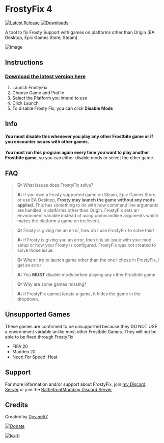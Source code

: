 # FrostyFix 4
[![Latest Release](https://img.shields.io/github/v/release/Dyvine57/FrostyFix?style=for-the-badge&color=blueviolet&label=Latest%20Release&cacheSeconds=3600)](https://github.com/Dyvine57/FrostyFix/releases/latest)
[![Downloads](https://img.shields.io/github/downloads/Dyvine57/FrostyFix/total?style=for-the-badge&color=blueviolet&label=Downloads&cacheSeconds=3600)](https://github.com/Dyvine57/FrostyFix/releases)

A tool to fix Frosty Support with games on platforms other than Origin (EA Desktop, Epic Games Store, Steam)

![image](https://i.imgur.com/my1mfUG.png)

## Instructions

### [Download the latest version here](https://github.com/Dulana57/FrostyFix/releases)

1. Launch FrostyFix
2. Choose Game and Profile
3. Select the Platform you intend to use
4. Click Launch
5. To disable Frosty Fix, you can click **Disable Mods**

## Info
#### **You must disable this whenever you play any other Frostbite game or if you encounter issues with other games.**
**You must run this program again every time you want to play another Frostbite game**, so you can either disable mods or select the other game.

## FAQ

> **Q:** What issues does FrostyFix solve?
> 
> **A:** If you own a Frosty supported game on Steam, Epic Games Store, or use EA Desktop, **Frosty may launch the game without any mods applied**. This has something to do with how command line arguments are handled in platforms other than Origin. FrostyFix sets an environment variable instead of using commandline arguments which makes the platform a game on irrelevent.

> **Q:** Frosty is giving me an error, how do I use FrostyFix to solve this?
> 
> **A:** If Frosty is giving you an error, then it is an issue with your mod setup or how your Frosty is configured. FrostyFix was not created to solve those issue.

> **Q:** When I try to launch game other than the one I chose in FrostyFix, I get an error
> 
> **A:** You **MUST** disable mods before playing any other Frostbite game 

> **Q:** Why are some games missing?
> 
> **A:** If FrostyFix cannot locate a game, it hides the game in the dropdown.

## Unsupported Games
These games are confirmed to be unsupported because they DO NOT USE a environment variable unlike most other Frostbite Games. They will not be able to be fixed through FrostyFix
- FIFA 20
- Madden 20
- Need For Speed: Heat

## Support
For more information and/or support about FrostyFix, join [my Discord Server](https://discord.gg/57sJ6fj) or join the [BattlefrontModding Discord Server](https://discord.gg/EzXSJfUDmq)

## Credits
Created by [Dyvine57](https://Dyvine57.com)

[![Donate](https://img.shields.io/badge/Donate-Paypal-informational?style=for-the-badge)](https://www.paypal.me/DulanaG)

[![ko-fi](https://ko-fi.com/img/githubbutton_sm.svg)](https://ko-fi.com/J3J63UBHG)
